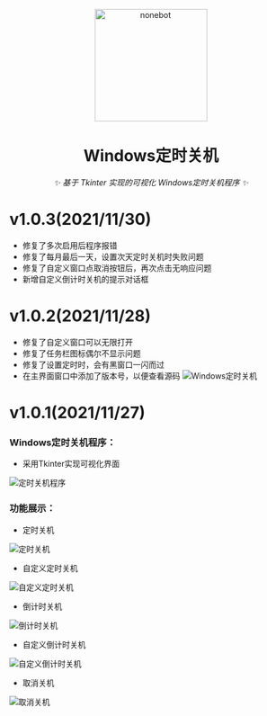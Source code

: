 <p align="center">
  <a href="https://github.com/cjladmin"><img src="https://avatars.githubusercontent.com/u/53791401?v=4" width="200" height="200" alt="nonebot"></a>
</p>

<div align="center">

# Windows定时关机

_✨ 基于 Tkinter 实现的可视化 Windows定时关机程序 ✨_

</div>

# v1.0.3(2021/11/30)

 - 修复了多次启用后程序报错
 - 修复了每月最后一天，设置次天定时关机时失败问题
 - 修复了自定义窗口点取消按钮后，再次点击无响应问题
 - 新增自定义倒计时关机的提示对话框

# v1.0.2(2021/11/28)

 - 修复了自定义窗口可以无限打开
 - 修复了任务栏图标偶尔不显示问题
 - 修复了设置定时时，会有黑窗口一闪而过
 - 在主界面窗口中添加了版本号，以便查看源码
 ![Windows定时关机](https://user-images.githubusercontent.com/53791401/144046035-94e4692a-9b56-4f37-aff9-5681852c36ae.jpg)


# v1.0.1(2021/11/27)

### Windows定时关机程序：

 - 采用Tkinter实现可视化界面

![定时关机程序](https://user-images.githubusercontent.com/53791401/143844868-0b4bd4c0-0e93-4c65-9734-0af2be51d99e.jpg)

### 功能展示：

 - 定时关机

![定时关机](https://user-images.githubusercontent.com/53791401/143845171-f4646a70-ed47-460d-beb3-59bcf2e67234.jpg)
 - 自定义定时关机

![自定义定时关机](https://user-images.githubusercontent.com/53791401/143845329-3ba54f9e-170f-4e9c-a602-1eb9fe186586.jpg)

 - 倒计时关机

![倒计时关机](https://user-images.githubusercontent.com/53791401/143845368-d7e7fc54-acc6-41b5-be78-6ab1e57af7a1.jpg)
 - 自定义倒计时关机

![自定义倒计时关机](https://user-images.githubusercontent.com/53791401/143845407-7362c3e1-b2ca-4eb5-99b3-e1d577bd5118.jpg)

 - 取消关机

![取消关机](https://user-images.githubusercontent.com/53791401/143852024-2a2334d3-703f-41a1-9a21-507cfd23463e.jpg)
